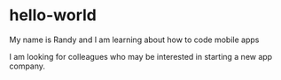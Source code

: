 # hello-world
My name is Randy and I am learning about how to code mobile apps

I am looking for colleagues who may be interested in starting a new app company.

